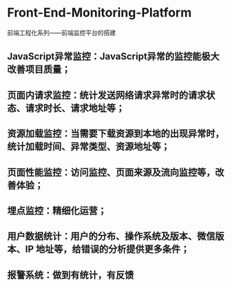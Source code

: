 # Front-End-Monitoring-Platform
前端工程化系列——前端监控平台的搭建

## JavaScript异常监控：JavaScript异常的监控能极大改善项目质量；

## 页面内请求监控：统计发送网络请求异常时的请求状态、请求时长、请求地址等；

## 资源加载监控：当需要下载资源到本地的出现异常时，统计加载时间、异常类型、资源地址等；

## 页面性能监控：访问监控、页面来源及流向监控等，改善体验；

## 埋点监控：精细化运营；

## 用户数据统计：用户的分布、操作系统及版本、微信版本、IP 地址等，给错误的分析提供更多条件；

## 报警系统：做到有统计，有反馈
